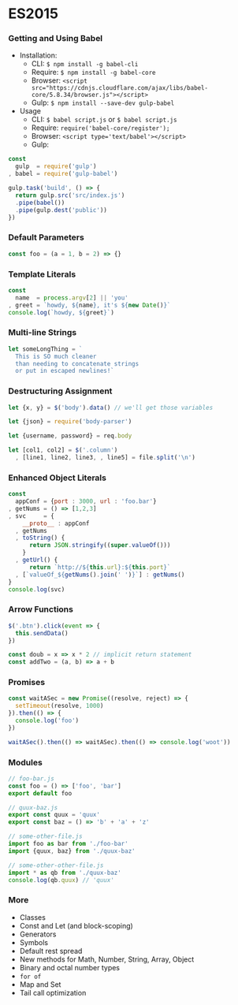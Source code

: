 # ES2015

### Getting and Using Babel

* Installation:
  * CLI: `$ npm install -g babel-cli`
  * Require: `$ npm install -g babel-core`
  * Browser: `<script src="https://cdnjs.cloudflare.com/ajax/libs/babel-core/5.8.34/browser.js"></script>`
  * Gulp: `$ npm install --save-dev gulp-babel`
* Usage
  * CLI: `$ babel script.js` or `$ babel script.js`
  * Require: `require('babel-core/register');`
  * Browser: `<script type='text/babel'></script>`
  * Gulp:

```javascript
const
  gulp  = require('gulp')
, babel = require('gulp-babel')

gulp.task('build', () => {
  return gulp.src('src/index.js')
  .pipe(babel())
  .pipe(gulp.dest('public'))
})
```

### Default Parameters

```javascript
const foo = (a = 1, b = 2) => {}
```

### Template Literals

```javascript
const
  name  = process.argv[2] || 'you'
, greet = `howdy, ${name}, it's ${new Date()}`
console.log(`howdy, ${greet}`)
```

### Multi-line Strings

```javascript
let someLongThing = `
  This is SO much cleaner
  than needing to concatenate strings
  or put in escaped newlines!`
```

### Destructuring Assignment

```javascript
let {x, y} = $('body').data() // we'll get those variables

let {json} = require('body-parser')

let {username, password} = req.body

let [col1, col2] = $('.column')
  , [line1, line2, line3, , line5] = file.split('\n')
```

### Enhanced Object Literals

```javascript
const
  appConf = {port : 3000, url : 'foo.bar'}
, getNums = () => [1,2,3]
, svc     = {
    __proto__ : appConf
  , getNums
  , toString() {
      return JSON.stringify((super.valueOf()))
    }
  , getUrl() {
      return `http://${this.url}:${this.port}`
  , [`valueOf_${getNums().join(' ')}`] : getNums()
}
console.log(svc)
```

### Arrow Functions

```javascript
$('.btn').click(event => {
  this.sendData()
})

const doub = x => x * 2 // implicit return statement
const addTwo = (a, b) => a + b
```

### Promises

```javascript
const waitASec = new Promise((resolve, reject) => {
  setTimeout(resolve, 1000)
}).then(() => {
  console.log('foo')
})

waitASec().then(() => waitASec).then(() => console.log('woot'))
```

### Modules

```javascript
// foo-bar.js
const foo = () => ['foo', 'bar']
export default foo

// quux-baz.js
export const quux = 'quux'
export const baz = () => 'b' + 'a' + 'z'

// some-other-file.js
import foo as bar from './foo-bar'
import {quux, baz} from './quux-baz'

// some-other-other-file.js
import * as qb from './quux-baz'
console.log(qb.quux) // 'quux'
```

### More

* Classes
* Const and Let (and block-scoping)
* Generators
* Symbols
* Default rest spread
* New methods for Math, Number, String, Array, Object
* Binary and octal number types
* `for of`
* Map and Set
* Tail call optimization

